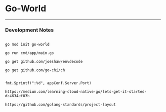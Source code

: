 # Go-World






---

### Development Notes

```

go mod init go-world

go run cmd/app/main.go

go get github.com/joeshaw/envdecode

go get github.com/go-chi/ch


fmt.Sprintf(":%d", appConf.Server.Port)

https://medium.com/learning-cloud-native-go/lets-get-it-started-dc4634ef03b

https://github.com/golang-standards/project-layout

```